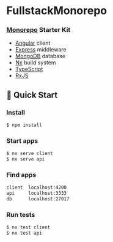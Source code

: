 # FullstackMonorepo

### [Monorepo](https://monorepo.tools/) Starter Kit

- [Angular](https://angular.io/) client
- [Express](https://expressjs.com/) middleware
- [MongoDB](https://www.mongodb.com/) database
- [Nx](https://nx.dev) build system
- [TypeScript](https://www.typescriptlang.org/)
- [RxJS](https://rxjs.dev/)
  <br>

## 🔎 Quick Start

### Install

```bash
$ npm install
```

### Start apps

```bash
$ nx serve client
$ nx serve api
```

### Find apps

```bash
client  localhost:4200
api     localhost:3333
db      localhost:27017
```

### Run tests

```bash
$ nx test client
$ nx test api
```
